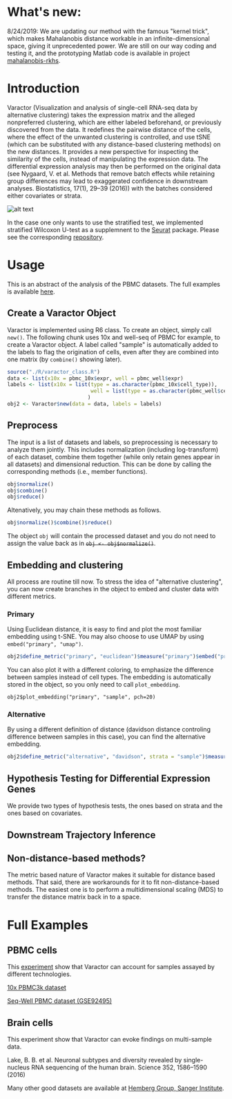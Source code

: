 # What's new:
8/24/2019: We are updating our method with the famous "kernel trick", which makes Mahalanobis distance workable in an infinite-dimensional space, giving it unprecedented power. We are still on our way coding and testing it, and the prototyping Matlab code is available in project [mahalanobis-rkhs](https://github.com/lshh125/mahalanobis-rkhs).

# Introduction
Varactor (Visualization and analysis of single-cell RNA-seq data by alternative clustering) takes the expression matrix and the alleged nonpreferred clustering, which are either labeled beforehand, or previously discovered from the data. It redefines the pairwise distance of the cells, where the effect of the unwanted clustering is controlled, and use tSNE (which can be substituted with any distance-based clustering methods) on the new distances. It provides a new perspective for inspecting the similarity of the cells, instead of manipulating the expression data. The differential expression analysis may then be performed on the original data (see Nygaard, V. et al. Methods that remove batch effects while retaining group differences may lead to exaggerated confidence in downstream analyses. Biostatistics, 17(1), 29–39 (2016)) with the batches considered either covariates or strata. 

![alt text](https://kchen-lab.github.io/varactor/cartoons.png)

In the case one only wants to use the stratified test, we implemented stratified Wilcoxon U-test as a supplemnent to the [Seurat](https://github.com/satijalab/seurat) package. Please see the corresponding [repository](https://github.com/KChen-lab/stratified-tests-for-seurat).

# Usage
This is an abstract of the analysis of the PBMC datasets. The full examples is available [here](https://kchen-lab.github.io/varactor/pbmc_varactor.nb.html).

## Create a Varactor Object
Varactor is implemented using R6 class. To create an object, simply call ```new()```. The following chunk uses 10x and well-seq of PBMC for example, to create a Varactor object. A label called "sample" is automatically added to the labels to flag the origination of cells, even after they are combined into one matrix (by ```combine()``` showing later).
```r
source("./R/varactor_class.R")
data <- list(x10x = pbmc_10x$expr, well = pbmc_well$expr)
labels <- list(x10x = list(type = as.character(pbmc_10x$cell_type)), 
                           well = list(type = as.character(pbmc_well$cell_type))
                          )
obj2 <- Varactor$new(data = data, labels = labels)
```

## Preprocess
The input is a list of datasets and labels, so preprocessing is necessary to analyze them jointly. This includes normalization (including log-transform) of each dataset, combine them together (while only retain genes appear in all datasets) and dimensional reduction. This can be done by calling the corresponding methods (i.e., member functions).
```r
obj$normalize()
obj$combine()
obj$reduce()
```
Altenatively, you may chain these methods as follows.
```r
obj$normalize()$combine()$reduce()
```
The object ```obj``` will contain the processed dataset and you do not need to assign the value back as in ~~```obj <- obj$normalize()```~~.

## Embedding and clustering
All process are routine till now. To stress the idea of "alternative clustering", you can now create branches in the object to embed and cluster data with different metrics. 
### Primary
Using Euclidean distance, it is easy to find and plot the most familiar embedding using t-SNE. You may also choose to use UMAP by using ```embed("primary", "umap")```.
```r
obj2$define_metric("primary", "euclidean")$measure("primary")$embed("primary", "tsne")$plot_embedding("primary", "type", pch=20)
```
You can also plot it with a different coloring, to emphasize the difference between samples instead of cell types. The embedding is automatically stored in the object, so you only need to call ```plot_embedding```.
```{r}
obj2$plot_embedding("primary", "sample", pch=20)
```

### Alternative
By using a different definition of distance (davidson distance controling difference between samples in this case), you can find the alternative embedding.
```r
obj2$define_metric("alternative", "davidson", strata = "sample")$measure("alternative")$embed("alternative", "tsne")$plot_embedding("alternative", "type", pch=20)
```

## Hypothesis Testing for Differential Expression Genes
We provide two types of hypothesis tests, the ones based on strata and the ones based on covariates.

## Downstream Trajectory Inference


## Non-distance-based methods?
The metric based nature of Varactor makes it suitable for distance based methods. That said, there are workarounds for it to fit non-distance-based methods. The easiest one is to perform a multidimensional scaling (MDS) to transfer the distance matrix back in to a space.

# Full Examples

## PBMC cells
This [experiment](https://kchen-lab.github.io/varactor/pbmc_varactor.nb.html) show that Varactor can account for samples assayed by different technologies.

[10x PBMC3k dataset](http://support.10xgenomics.com/single-cell/datasets/pbmc3k)

[Seq-Well PBMC dataset (GSE92495)](https://www.ncbi.nlm.nih.gov/geo/query/acc.cgi?acc=GSE92495)

## Brain cells
This experiment show that Varactor can evoke findings on multi-sample data.

Lake, B. B. et al. Neuronal subtypes and diversity revealed by single-nucleus RNA sequencing of the human brain. Science 352, 1586–1590 (2016)

Many other good datasets are available at [Hemberg Group, Sanger Institute](https://github.com/hemberg-lab/scRNA.seq.datasets).

